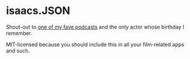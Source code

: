 # isaacs.JSON

Shout-out to [one of my fave podcasts](http://www.bbc.co.uk/wittertainment) and the only actor whose birthday I remember.

MIT-licensed because you should include this in all your film-related apps and such.
